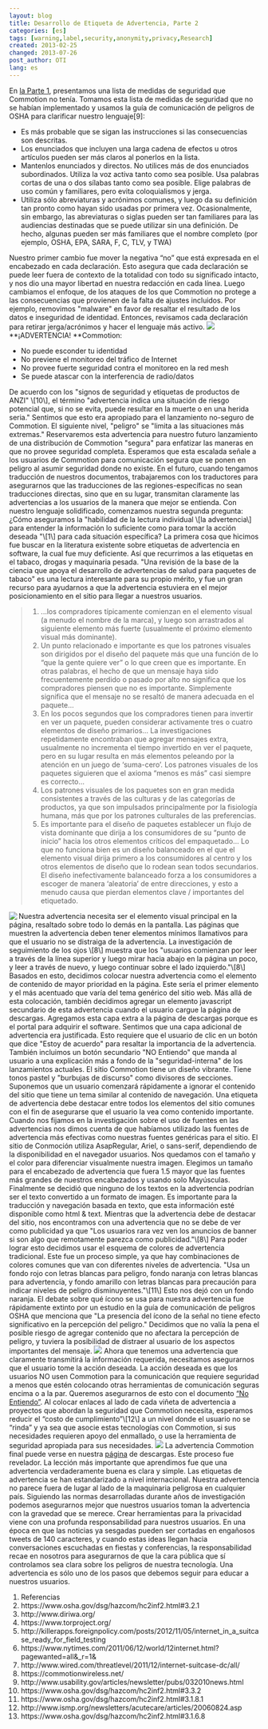 ```yaml
---
layout: blog
title: Desarrollo de Etiqueta de Advertencia, Parte 2
categories: [es]
tags: [warning,label,security,anonymity,privacy,Research]
created: 2013-02-25
changed: 2013-07-26
post_author: OTI
lang: es
---
```

  En <a href="/blog/warning-label-development-part-1">la Parte 1</a>, presentamos una lista de medidas de seguridad que Commotion no tenía. Tomamos esta lista de medidas de seguridad que no se habían implementado y usamos la guía de comunicación de peligros de OSHA para clarificar nuestro lenguaje\[9\]:
<ul><li>Es más probable que se sigan las instrucciones si las consecuencias son descritas.</li><li>Los enunciados que incluyen una larga cadena de efectos u otros artículos pueden ser más claros al ponerlos en la lista.</li><li>Mantenlos enunciados y directos. No utilices más de dos enunciados subordinados. Utiliza la voz activa tanto como sea posible. Usa palabras cortas de una o dos sílabas tanto como sea posible. Elige palabras de uso común y familiares, pero evita coloquialismos y jerga.</li><li>Utiliza sólo abreviaturas y acrónimos comunes, y luego da su definición tan pronto como hayan sido usadas por primera vez. Ocasionalmente, sin embargo, las abreviaturas o siglas pueden ser tan familiares para las audiencias destinadas que se puede utilizar sin una definición. De hecho, algunas pueden ser más familiares que el nombre completo (por ejemplo, OSHA, EPA, SARA, F, C, TLV, y TWA)</li></ul>Nuestro primer cambio fue mover la negativa &ldquo;no&rdquo; que está expresada en el encabezado en cada declaración. Esto asegura que cada declaración se puede leer fuera de contexto de la totalidad con todo su significado intacto, y nos dio una mayor libertad en nuestra redacción en cada línea. Luego cambiamos el enfoque, de los ataques de los que Commotion no protege a las consecuencias que provienen de la falta de ajustes incluidos. Por ejemplo, removimos &quot;malware&quot; en favor de resaltar el resultado de los datos e inseguridad de identidad. Entonces, revisamos cada declaración para retirar jerga/acrónimos y hacer el lenguaje más activo.
<img src="/files/warningTitle_0.png" />
**¡ADVERTENCIA! **Commotion:
<ul><li>No puede esconder tu identidad</li><li>No previene el monitoreo del tráfico de Internet</li><li>No provee fuerte seguridad contra el monitoreo en la red mesh</li><li>Se puede atascar con la interferencia de radio/datos</li></ul>De acuerdo con los &quot;signos de seguridad y etiquetas de productos de ANZI&quot; \[10\], el término &quot;advertencia indica una situación de riesgo potencial que, si no se evita, puede resultar en la muerte o en una herida seria.&quot; Sentimos que esto era apropiado para el lanzamiento no-seguro de Commotion. El siguiente nivel, &quot;peligro&quot; se &quot;limita a las situaciones más extremas.&quot; Reservaremos esta advertencia para nuestro futuro lanzamiento de una distribución de Commotion &quot;segura&quot; para enfatizar las maneras en que no provee seguridad completa. Esperamos que esta escalada señale a los usuarios de Commotion para comunicación segura que se ponen en peligro al asumir seguridad donde no existe. En el futuro, cuando tengamos traducción de nuestros documentos, trabajaremos con los traductores para asegurarnos que las traducciones de las regiones-específicas no sean traducciones directas, sino que en su lugar, transmitan claramente las advertencias a los usuarios de la manera que mejor se entienda.
Con nuestro lenguaje solidificado, comenzamos nuestra segunda pregunta: ¿Cómo aseguramos la &quot;habilidad de la lectura individual \[la advertencia\] para entender la información lo suficiente como para tomar la acción deseada &quot;\[1\] para cada situación específica? La primera cosa que hicimos fue buscar en la literatura existente sobre etiquetas de advertencia en software, la cual fue muy deficiente. Así que recurrimos a las etiquetas en el tabaco, drogas y maquinaria pesada. &quot;Una revisión de la base de la ciencia que apoya el desarrollo de advertencias de salud para paquetes de tabaco&quot; es una lectura interesante para su propio mérito, y fue un gran recurso para ayudarnos a que la advertencia estuviera en el mejor posicionamiento en el sitio para llegar a nuestros usuarios.
<blockquote><ol><li>...los compradores típicamente comienzan en el elemento visual (a menudo el nombre de la marca), y luego son arrastrados al siguiente elemento más fuerte (usualmente el próximo elemento visual más dominante).</li><li>Un punto relacionado e importante es que los patrones visuales son dirigidos por el diseño del paquete más que una función de lo &ldquo;que la gente quiere ver&rdquo; o lo que creen que es importante. En otras palabras, el hecho de que un mensaje haya sido frecuentemente perdido o pasado por alto no significa que los compradores piensen que no es importante. Simplemente significa que el mensaje no se resaltó de manera adecuada en el paquete...</li><li>En los pocos segundos que los compradores tienen para invertir en ver un paquete, pueden considerar activamente tres o cuatro elementos de diseño primarios... La investigaciones repetidamente encontraban que agregar mensajes extra, usualmente no incrementa el tiempo invertido en ver el paquete, pero en su lugar resulta en más elementos peleando por la atención en un juego de &lsquo;suma-cero&rsquo;. Los patrones visuales de los paquetes siguieren que el axioma &ldquo;menos es más&rdquo; casi siempre es correcto...</li><li>Los patrones visuales de los paquetes son en gran medida consistentes a través de las culturas y de las categorías de productos, ya que son impulsados principalmente por la fisiología humana, más que por los patrones culturales de las preferencias.</li><li>Es importante para el diseño de paquetes establecer un flujo de vista dominante que dirija a los consumidores de su &ldquo;punto de inicio&rdquo; hacia los otros elementos críticos del empaquetado... Lo que no funciona bien es un diseño balanceado en el que el elemento visual dirija primero a los consumidores al centro y los otros elementos de diseño que lo rodean sean todos secundarios. El diseño inefectivamente balanceado forza a los consumidores a escoger de manera &lsquo;aleatoria&rsquo; de entre direcciones, y esto a menudo causa que pierdan elementos clave / importantes del etiquetado.</li></ol></blockquote><img align="left" src="/files/fpattern.jpg" /> Nuestra advertencia necesita ser el elemento visual principal en la página, resaltado sobre todo lo demás en la pantalla. Las páginas que muestren la advertencia deben tener elementos mínimos llamativos para que el usuario no se distraiga de la advertencia. La investigación de seguimiento de los ojos \[8\] muestra que los &quot;usuarios comienzan por leer a través de la línea superior y luego mirar hacia abajo en la página un poco, y leer a través de nuevo, y luego continuar sobre el lado izquierdo.&quot;\[8\] Basados en esto, decidimos colocar nuestra advertencia como el elemento de contenido de mayor prioridad en la página. Este sería el primer elemento y el más acentuado que varía del tema genérico del sitio web. Más allá de esta colocación, también decidimos agregar un elemento javascript secundario de esta advertencia cuando el usuario cargue la página de descargas. Agregamos esta capa extra a la página de descargas porque es el portal para adquirir el software. Sentimos que una capa adicional de advertencia era justificada. Esto requiere que el usuario de clic en un botón que dice &quot;Estoy de acuerdo&quot; para resaltar la importancia de la advertencia. También incluimos un botón secundario &quot;NO Entiendo&quot; que manda al usuario a una explicación más a fondo de la &quot;seguridad-interna&quot; de los lanzamientos actuales.
El sitio Commotion tiene un diseño vibrante. Tiene tonos pastel y &quot;burbujas de discurso&quot; como divisores de secciones. Suponemos que un usuario comenzará rápidamente a ignorar el contenido del sitio que tiene un tema similar al contenido de navegación. Una etiqueta de advertencia debe destacar entre todos los elementos del sitio comunes con el fin de asegurarse que el usuario la vea como contenido importante. Cuando nos fijamos en la investigación sobre el uso de fuentes en las advertencias nos dimos cuenta de que habíamos utilizado las fuentes de advertencia más efectivas como nuestras fuentes genéricas para el sitio. El sitio de Conmoción utiliza AsapRegular, Ariel, o sans-serif, dependiendo de la disponibilidad en el navegador usuarios. Nos quedamos con el tamaño y el color para diferenciar visualmente nuestra imagen. Elegimos un tamaño para el encabezado de advertencia que fuera 1.5 mayor que las fuentes más grandes de nuestros encabezados y usando solo Mayúsculas. Finalmente se decidió que ninguno de los textos en la advertencia podrían ser el texto convertido a un formato de imagen. Es importante para la traducción y navegación basada en texto, que esta información esté disponible como html &amp; text.
Mientras que la advertencia debe de destacar del sitio, nos encontramos con una advertencia que no se debe de ver como publicidad ya que &quot;Los usuarios rara vez ven los anuncios de banner si son algo que remotamente parezca como publicidad.&quot;\[8\] Para poder lograr esto decidimos usar el esquema de colores de advertencia tradicional. Este fue un proceso simple, ya que hay combinaciones de colores comunes que van con diferentes niveles de advertencia. &quot;Usa un fondo rojo con letras blancas para peligro, fondo naranja con letras blancas para advertencia, y fondo amarillo con letras blancas para precaución para indicar niveles de peligro disminuyentes.&quot;\[11\] Esto nos dejó con un fondo naranja. El debate sobre qué ícono se usa para nuestra advertencia fue rápidamente extinto por un estudio en la guía de comunicación de peligros OSHA que menciona que &quot;La presencia del ícono de la señal no tiene efecto significativo en la percepción del peligro.&quot; Decidimos que no valía la pena el posible riesgo de agregar contenido que no afectara la percepción de peligro, y tuviera la posibilidad de distraer al usuario de los aspectos importantes del mensaje.
<img src="/files/warning004.png" />
Ahora que tenemos una advertencia que claramente transmitirá la información requerida, necesitamos asegurarnos que el usuario tome la acción deseada. La acción deseada es que los usuarios NO usen Commotion para la comunicación que requiere seguridad a menos que estén colocando otras herramientas de comunicación seguras encima o a la par. Queremos asegurarnos de esto con el documento <a href="https://commotionwireless.net/understanding-commotions-warning-label">&ldquo;No Entiendo&rdquo;</a>. Al colocar enlaces al lado de cada viñeta de advertencia a proyectos que abordan la seguridad que Commotion necesita, esperamos reducir el &ldquo;costo de cumplimiento&rdquo;\[12\] a un nivel donde el usuario no se &ldquo;rinda&rdquo; y ya sea que asocie estas tecnologías con Commotion, si sus necesidades requieren apoyo del enmallado, o use la herramienta de seguridad apropiada para sus necesidades.
<img src="/files/warning002.png" />
La advertencia Commotion final puede verse en nuestra <a href="https://commotionwireless.net/download">página</a> de descargas. Este proceso fue revelador. La lección más importante que aprendimos fue que una advertencia verdaderamente buena es clara y simple. Las etiquetas de advertencia se han estandarizado a nivel internacional. Nuestra advertencia no parece fuera de lugar al lado de la maquinaria peligrosa en cualquier país. Siguiendo las normas desarrolladas durante años de investigación podemos asegurarnos mejor que nuestros usuarios toman la advertencia con la gravedad que se merece. Crear herramientas para la privacidad viene con una profunda responsabilidad para nuestros usuarios. En una época en que las noticias ya sesgadas pueden ser cortadas en engañosos tweets de 140 caracteres, y cuando estas ideas llegan hacia conversaciones escuchadas en fiestas y conferencias, la responsabilidad recae en nosotros para asegurarnos de que la cara pública que sí controlamos sea clara sobre los peligros de nuestra tecnología. Una advertencia es sólo uno de los pasos que debemos seguir para educar a nuestros usuarios.
<ol><li>Referencias</li><li>https://www.osha.gov/dsg/hazcom/hc2inf2.html#3.2.1</li><li>http://www.diriwa.org/</li><li>https://www.torproject.org/</li><li>http://killerapps.foreignpolicy.com/posts/2012/11/05/internet_in_a_suitcase_ready_for_field_testing</li><li>https://www.nytimes.com/2011/06/12/world/12internet.html?pagewanted=all&amp;_r=1&amp;</li><li>http://www.wired.com/threatlevel/2011/12/internet-suitcase-dc/all/</li><li>https://commotionwireless.net/</li><li>http://www.usability.gov/articles/newsletter/pubs/032010news.html</li><li>https://www.osha.gov/dsg/hazcom/hc2inf2.html#3.3.2</li><li>https://www.osha.gov/dsg/hazcom/hc2inf2.html#3.1.8.1</li><li>http://www.ismp.org/newsletters/acutecare/articles/20060824.asp</li><li>https://www.osha.gov/dsg/hazcom/hc2inf2.html#3.1.6.8</li></ol> 

